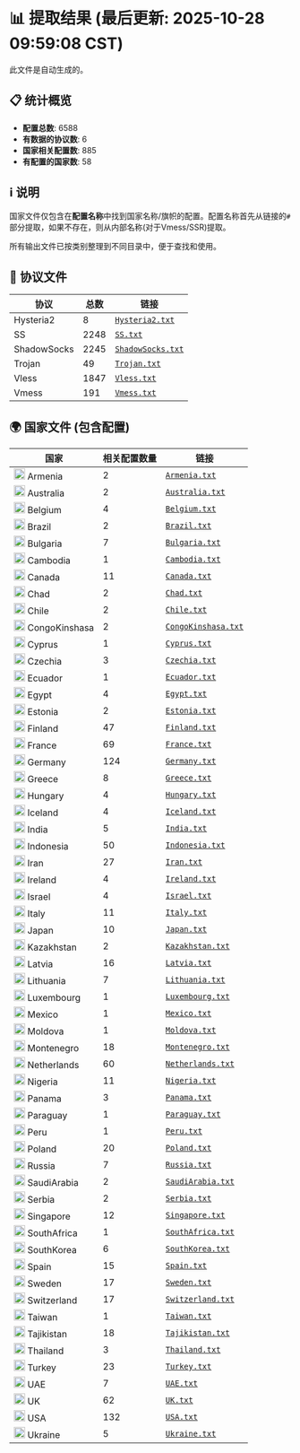 # 📊 提取结果 (最后更新: 2025-10-28 09:59:08 CST)

此文件是自动生成的。

## 📋 统计概览

- **配置总数**: 6588
- **有数据的协议数**: 6
- **国家相关配置数**: 885
- **有配置的国家数**: 58

## ℹ️ 说明

国家文件仅包含在**配置名称**中找到国家名称/旗帜的配置。配置名称首先从链接的`#`部分提取，如果不存在，则从内部名称(对于Vmess/SSR)提取。

所有输出文件已按类别整理到不同目录中，便于查找和使用。

## 📁 协议文件

| 协议 | 总数 | 链接 |
|---|---|---|
| Hysteria2 | 8 | [`Hysteria2.txt`](output_configs/protocols/Hysteria2.txt) |
| SS | 2248 | [`SS.txt`](output_configs/protocols/SS.txt) |
| ShadowSocks | 2245 | [`ShadowSocks.txt`](output_configs/protocols/ShadowSocks.txt) |
| Trojan | 49 | [`Trojan.txt`](output_configs/protocols/Trojan.txt) |
| Vless | 1847 | [`Vless.txt`](output_configs/protocols/Vless.txt) |
| Vmess | 191 | [`Vmess.txt`](output_configs/protocols/Vmess.txt) |

## 🌍 国家文件 (包含配置)

| 国家 | 相关配置数量 | 链接 |
|---|---|---|
| <img src="https://flagcdn.com/w20/am.png" width="20" alt="Armenia flag"> Armenia | 2 | [`Armenia.txt`](output_configs/countries/Armenia.txt) |
| <img src="https://flagcdn.com/w20/au.png" width="20" alt="Australia flag"> Australia | 2 | [`Australia.txt`](output_configs/countries/Australia.txt) |
| <img src="https://flagcdn.com/w20/be.png" width="20" alt="Belgium flag"> Belgium | 4 | [`Belgium.txt`](output_configs/countries/Belgium.txt) |
| <img src="https://flagcdn.com/w20/br.png" width="20" alt="Brazil flag"> Brazil | 2 | [`Brazil.txt`](output_configs/countries/Brazil.txt) |
| <img src="https://flagcdn.com/w20/bg.png" width="20" alt="Bulgaria flag"> Bulgaria | 7 | [`Bulgaria.txt`](output_configs/countries/Bulgaria.txt) |
| <img src="https://flagcdn.com/w20/kh.png" width="20" alt="Cambodia flag"> Cambodia | 1 | [`Cambodia.txt`](output_configs/countries/Cambodia.txt) |
| <img src="https://flagcdn.com/w20/ca.png" width="20" alt="Canada flag"> Canada | 11 | [`Canada.txt`](output_configs/countries/Canada.txt) |
| <img src="https://flagcdn.com/w20/td.png" width="20" alt="Chad flag"> Chad | 2 | [`Chad.txt`](output_configs/countries/Chad.txt) |
| <img src="https://flagcdn.com/w20/cl.png" width="20" alt="Chile flag"> Chile | 2 | [`Chile.txt`](output_configs/countries/Chile.txt) |
| <img src="https://flagcdn.com/w20/cd.png" width="20" alt="CongoKinshasa flag"> CongoKinshasa | 2 | [`CongoKinshasa.txt`](output_configs/countries/CongoKinshasa.txt) |
| <img src="https://flagcdn.com/w20/cy.png" width="20" alt="Cyprus flag"> Cyprus | 1 | [`Cyprus.txt`](output_configs/countries/Cyprus.txt) |
| <img src="https://flagcdn.com/w20/cz.png" width="20" alt="Czechia flag"> Czechia | 3 | [`Czechia.txt`](output_configs/countries/Czechia.txt) |
| <img src="https://flagcdn.com/w20/ec.png" width="20" alt="Ecuador flag"> Ecuador | 1 | [`Ecuador.txt`](output_configs/countries/Ecuador.txt) |
| <img src="https://flagcdn.com/w20/eg.png" width="20" alt="Egypt flag"> Egypt | 4 | [`Egypt.txt`](output_configs/countries/Egypt.txt) |
| <img src="https://flagcdn.com/w20/ee.png" width="20" alt="Estonia flag"> Estonia | 2 | [`Estonia.txt`](output_configs/countries/Estonia.txt) |
| <img src="https://flagcdn.com/w20/fi.png" width="20" alt="Finland flag"> Finland | 47 | [`Finland.txt`](output_configs/countries/Finland.txt) |
| <img src="https://flagcdn.com/w20/fr.png" width="20" alt="France flag"> France | 69 | [`France.txt`](output_configs/countries/France.txt) |
| <img src="https://flagcdn.com/w20/de.png" width="20" alt="Germany flag"> Germany | 124 | [`Germany.txt`](output_configs/countries/Germany.txt) |
| <img src="https://flagcdn.com/w20/gr.png" width="20" alt="Greece flag"> Greece | 8 | [`Greece.txt`](output_configs/countries/Greece.txt) |
| <img src="https://flagcdn.com/w20/hu.png" width="20" alt="Hungary flag"> Hungary | 4 | [`Hungary.txt`](output_configs/countries/Hungary.txt) |
| <img src="https://flagcdn.com/w20/is.png" width="20" alt="Iceland flag"> Iceland | 4 | [`Iceland.txt`](output_configs/countries/Iceland.txt) |
| <img src="https://flagcdn.com/w20/in.png" width="20" alt="India flag"> India | 5 | [`India.txt`](output_configs/countries/India.txt) |
| <img src="https://flagcdn.com/w20/id.png" width="20" alt="Indonesia flag"> Indonesia | 50 | [`Indonesia.txt`](output_configs/countries/Indonesia.txt) |
| <img src="https://flagcdn.com/w20/ir.png" width="20" alt="Iran flag"> Iran | 27 | [`Iran.txt`](output_configs/countries/Iran.txt) |
| <img src="https://flagcdn.com/w20/ie.png" width="20" alt="Ireland flag"> Ireland | 4 | [`Ireland.txt`](output_configs/countries/Ireland.txt) |
| <img src="https://flagcdn.com/w20/il.png" width="20" alt="Israel flag"> Israel | 4 | [`Israel.txt`](output_configs/countries/Israel.txt) |
| <img src="https://flagcdn.com/w20/it.png" width="20" alt="Italy flag"> Italy | 11 | [`Italy.txt`](output_configs/countries/Italy.txt) |
| <img src="https://flagcdn.com/w20/jp.png" width="20" alt="Japan flag"> Japan | 10 | [`Japan.txt`](output_configs/countries/Japan.txt) |
| <img src="https://flagcdn.com/w20/kz.png" width="20" alt="Kazakhstan flag"> Kazakhstan | 2 | [`Kazakhstan.txt`](output_configs/countries/Kazakhstan.txt) |
| <img src="https://flagcdn.com/w20/lv.png" width="20" alt="Latvia flag"> Latvia | 16 | [`Latvia.txt`](output_configs/countries/Latvia.txt) |
| <img src="https://flagcdn.com/w20/lt.png" width="20" alt="Lithuania flag"> Lithuania | 7 | [`Lithuania.txt`](output_configs/countries/Lithuania.txt) |
| <img src="https://flagcdn.com/w20/lu.png" width="20" alt="Luxembourg flag"> Luxembourg | 1 | [`Luxembourg.txt`](output_configs/countries/Luxembourg.txt) |
| <img src="https://flagcdn.com/w20/mx.png" width="20" alt="Mexico flag"> Mexico | 1 | [`Mexico.txt`](output_configs/countries/Mexico.txt) |
| <img src="https://flagcdn.com/w20/md.png" width="20" alt="Moldova flag"> Moldova | 1 | [`Moldova.txt`](output_configs/countries/Moldova.txt) |
| <img src="https://flagcdn.com/w20/me.png" width="20" alt="Montenegro flag"> Montenegro | 18 | [`Montenegro.txt`](output_configs/countries/Montenegro.txt) |
| <img src="https://flagcdn.com/w20/nl.png" width="20" alt="Netherlands flag"> Netherlands | 60 | [`Netherlands.txt`](output_configs/countries/Netherlands.txt) |
| <img src="https://flagcdn.com/w20/ng.png" width="20" alt="Nigeria flag"> Nigeria | 11 | [`Nigeria.txt`](output_configs/countries/Nigeria.txt) |
| <img src="https://flagcdn.com/w20/pa.png" width="20" alt="Panama flag"> Panama | 3 | [`Panama.txt`](output_configs/countries/Panama.txt) |
| <img src="https://flagcdn.com/w20/py.png" width="20" alt="Paraguay flag"> Paraguay | 1 | [`Paraguay.txt`](output_configs/countries/Paraguay.txt) |
| <img src="https://flagcdn.com/w20/pe.png" width="20" alt="Peru flag"> Peru | 1 | [`Peru.txt`](output_configs/countries/Peru.txt) |
| <img src="https://flagcdn.com/w20/pl.png" width="20" alt="Poland flag"> Poland | 20 | [`Poland.txt`](output_configs/countries/Poland.txt) |
| <img src="https://flagcdn.com/w20/ru.png" width="20" alt="Russia flag"> Russia | 7 | [`Russia.txt`](output_configs/countries/Russia.txt) |
| <img src="https://flagcdn.com/w20/sa.png" width="20" alt="SaudiArabia flag"> SaudiArabia | 2 | [`SaudiArabia.txt`](output_configs/countries/SaudiArabia.txt) |
| <img src="https://flagcdn.com/w20/rs.png" width="20" alt="Serbia flag"> Serbia | 2 | [`Serbia.txt`](output_configs/countries/Serbia.txt) |
| <img src="https://flagcdn.com/w20/sg.png" width="20" alt="Singapore flag"> Singapore | 12 | [`Singapore.txt`](output_configs/countries/Singapore.txt) |
| <img src="https://flagcdn.com/w20/za.png" width="20" alt="SouthAfrica flag"> SouthAfrica | 1 | [`SouthAfrica.txt`](output_configs/countries/SouthAfrica.txt) |
| <img src="https://flagcdn.com/w20/kr.png" width="20" alt="SouthKorea flag"> SouthKorea | 6 | [`SouthKorea.txt`](output_configs/countries/SouthKorea.txt) |
| <img src="https://flagcdn.com/w20/es.png" width="20" alt="Spain flag"> Spain | 15 | [`Spain.txt`](output_configs/countries/Spain.txt) |
| <img src="https://flagcdn.com/w20/se.png" width="20" alt="Sweden flag"> Sweden | 17 | [`Sweden.txt`](output_configs/countries/Sweden.txt) |
| <img src="https://flagcdn.com/w20/ch.png" width="20" alt="Switzerland flag"> Switzerland | 17 | [`Switzerland.txt`](output_configs/countries/Switzerland.txt) |
| <img src="https://flagcdn.com/w20/tw.png" width="20" alt="Taiwan flag"> Taiwan | 1 | [`Taiwan.txt`](output_configs/countries/Taiwan.txt) |
| <img src="https://flagcdn.com/w20/tj.png" width="20" alt="Tajikistan flag"> Tajikistan | 18 | [`Tajikistan.txt`](output_configs/countries/Tajikistan.txt) |
| <img src="https://flagcdn.com/w20/th.png" width="20" alt="Thailand flag"> Thailand | 3 | [`Thailand.txt`](output_configs/countries/Thailand.txt) |
| <img src="https://flagcdn.com/w20/tr.png" width="20" alt="Turkey flag"> Turkey | 23 | [`Turkey.txt`](output_configs/countries/Turkey.txt) |
| <img src="https://flagcdn.com/w20/ae.png" width="20" alt="UAE flag"> UAE | 7 | [`UAE.txt`](output_configs/countries/UAE.txt) |
| <img src="https://flagcdn.com/w20/gb.png" width="20" alt="UK flag"> UK | 62 | [`UK.txt`](output_configs/countries/UK.txt) |
| <img src="https://flagcdn.com/w20/us.png" width="20" alt="USA flag"> USA | 132 | [`USA.txt`](output_configs/countries/USA.txt) |
| <img src="https://flagcdn.com/w20/ua.png" width="20" alt="Ukraine flag"> Ukraine | 5 | [`Ukraine.txt`](output_configs/countries/Ukraine.txt) |

